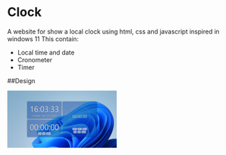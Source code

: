 # Clock
A website for show a local clock using html, css and javascript inspired in windows 11
This contain:
- Local time and date
- Cronometer
- Timer

##Design
<p>
  <img src="assets/capture.jpeg" width="250"/>
</p>
